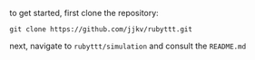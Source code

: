 to get started, first clone the repository:

```
git clone https://github.com/jjkv/rubyttt.git
```

next, navigate to `rubyttt/simulation` and consult the `README.md`

